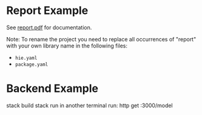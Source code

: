 # Report Example

See [report.pdf](report.pdf) for documentation.

Note: To rename the project you need to replace all occurrences of "report" with your own library name in the following files:

- `hie.yaml`
- `package.yaml`

# Backend Example
stack build
stack run
in another terminal run: http get :3000/model
